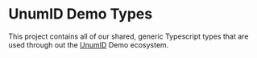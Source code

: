 # UnumID Demo Types

This project contains all of our shared, generic Typescript types that are used through out the [UnumID](https://https://docs.unum.id/) Demo ecosystem. 